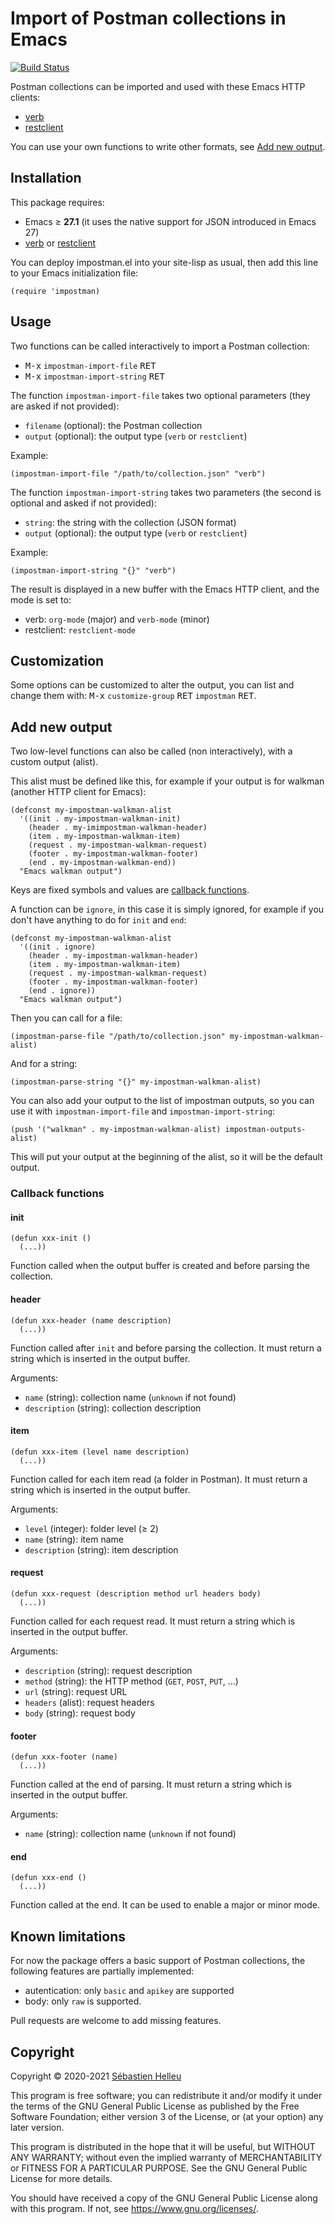 # Import of Postman collections in Emacs

[![Build Status](https://github.com/flashcode/impostman/workflows/CI/badge.svg)](https://github.com/flashcode/impostman/actions?query=workflow%3A%22CI%22)

Postman collections can be imported and used with these Emacs HTTP clients:

- [verb](https://github.com/federicotdn/verb)
- [restclient](https://github.com/pashky/restclient.el)

You can use your own functions to write other formats, see [Add new output](#add-new-output).

## Installation

This package requires:

- Emacs ≥ **27.1** (it uses the native support for JSON introduced in Emacs 27)
- [verb](https://github.com/federicotdn/verb) or [restclient](https://github.com/pashky/restclient.el)

You can deploy impostman.el into your site-lisp as usual, then add this line to your Emacs initialization file:

```elisp
(require 'impostman)
```

## Usage

Two functions can be called interactively to import a Postman collection:

- <kbd>M-x</kbd> `impostman-import-file` <kbd>RET</kbd>
- <kbd>M-x</kbd> `impostman-import-string` <kbd>RET</kbd>

The function `impostman-import-file` takes two optional parameters (they are asked if not provided):

- `filename` (optional): the Postman collection
- `output` (optional): the output type (`verb` or `restclient`)

Example:

```elisp
(impostman-import-file "/path/to/collection.json" "verb")
```

The function `impostman-import-string` takes two parameters (the second is optional and asked if not provided):

- `string`: the string with the collection (JSON format)
- `output` (optional): the output type (`verb` or `restclient`)

Example:

```elisp
(impostman-import-string "{}" "verb")
```

The result is displayed in a new buffer with the Emacs HTTP client, and the mode is set to:

- verb: `org-mode` (major) and `verb-mode` (minor)
- restclient: `restclient-mode`

## Customization

Some options can be customized to alter the output, you can list and change them with:
<kbd>M-x</kbd> `customize-group` <kbd>RET</kbd> `impostman` <kbd>RET</kbd>.

## Add new output

Two low-level functions can also be called (non interactively), with a custom output (alist).

This alist must be defined like this, for example if your output is for walkman (another HTTP client for Emacs):

```elisp
(defconst my-impostman-walkman-alist
  '((init . my-impostman-walkman-init)
    (header . my-imimpostman-walkman-header)
    (item . my-impostman-walkman-item)
    (request . my-impostman-walkman-request)
    (footer . my-impostman-walkman-footer)
    (end . my-impostman-walkman-end))
  "Emacs walkman output")
```

Keys are fixed symbols and values are [callback functions](#callback-functions).

A function can be `ignore`, in this case it is simply ignored, for example if you don't have anything to do for `init` and `end`:

```elisp
(defconst my-impostman-walkman-alist
  '((init . ignore)
    (header . my-impostman-walkman-header)
    (item . my-impostman-walkman-item)
    (request . my-impostman-walkman-request)
    (footer . my-impostman-walkman-footer)
    (end . ignore))
  "Emacs walkman output")
```

Then you can call for a file:

```elisp
(impostman-parse-file "/path/to/collection.json" my-impostman-walkman-alist)
```

And for a string:

```elisp
(impostman-parse-string "{}" my-impostman-walkman-alist)
```

You can also add your output to the list of impostman outputs, so you can use it with `impostman-import-file` and `impostman-import-string`:

```elisp
(push '("walkman" . my-impostman-walkman-alist) impostman-outputs-alist)
```

This will put your output at the beginning of the alist, so it will be the default output.

### Callback functions

#### init

```elisp
(defun xxx-init ()
  (...))
```

Function called when the output buffer is created and before parsing the collection.

#### header

```elisp
(defun xxx-header (name description)
  (...))
```

Function called after `init` and before parsing the collection. It must return a string which is inserted in the output buffer.

Arguments:

- `name` (string): collection name (`unknown` if not found)
- `description` (string): collection description

#### item

```elisp
(defun xxx-item (level name description)
  (...))
```

Function called for each item read (a folder in Postman). It must return a string which is inserted in the output buffer.

Arguments:

- `level` (integer): folder level (≥ 2)
- `name` (string): item name
- `description` (string): item description

#### request

```elisp
(defun xxx-request (description method url headers body)
  (...))
```

Function called for each request read. It must return a string which is inserted in the output buffer.

Arguments:

- `description` (string): request description
- `method` (string): the HTTP method (`GET`, `POST`, `PUT`, …)
- `url` (string): request URL
- `headers` (alist): request headers
- `body` (string): request body

#### footer

```elisp
(defun xxx-footer (name)
  (...))
```

Function called at the end of parsing. It must return a string which is inserted in the output buffer.

Arguments:

- `name` (string): collection name (`unknown` if not found)

#### end

```elisp
(defun xxx-end ()
  (...))
```

Function called at the end. It can be used to enable a major or minor mode.

## Known limitations

For now the package offers a basic support of Postman collections, the following features are partially implemented:

- autentication: only `basic` and `apikey` are supported
- body: only `raw` is supported.

Pull requests are welcome to add missing features.

## Copyright

Copyright © 2020-2021 [Sébastien Helleu](https://github.com/flashcode)

This program is free software; you can redistribute it and/or modify
it under the terms of the GNU General Public License as published by
the Free Software Foundation; either version 3 of the License, or
(at your option) any later version.

This program is distributed in the hope that it will be useful,
but WITHOUT ANY WARRANTY; without even the implied warranty of
MERCHANTABILITY or FITNESS FOR A PARTICULAR PURPOSE.  See the
GNU General Public License for more details.

You should have received a copy of the GNU General Public License
along with this program.  If not, see <https://www.gnu.org/licenses/>.
